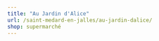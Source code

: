 ```yaml
---
title: "Au Jardin d'Alice"
url: /saint-medard-en-jalles/au-jardin-dalice/
shop: supermarché
---
```

